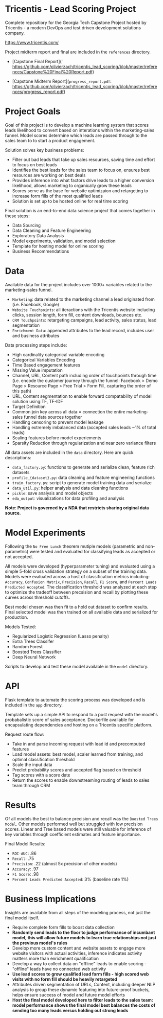 # Tricentis - Lead Scoring Project

Complete repositiory for the Georgia Tech Capstone Project hosted by Tricentis - a modern DevOps and test driven development solutions company. 

https://www.tricentis.com/

Project midterm report and final are included in the `references` directory. 

  - [Capstone Final Report](` https://github.com/olivierzach/tricentis_lead_scoring/blob/master/references/Capstone%20Final%20Report.pdf)
  
  - [Capstone Midterm Report](`progress_report.pdf`: https://github.com/olivierzach/tricentis_lead_scoring/blob/master/references/progress_report.pdf)


# Project Goals

Goal of this project is to develop a machine learning system that scores leads likelihood to convert based on interations within the marketing-sales funnel. Model scores determine which leads are passed through to the sales team to to start a product engagement. 

Solution solves key business problems:
  - Filter out bad leads that take up sales resources, saving time and effort to focus on best leads
  - Identifies the best leads for the sales team to focus on, ensures best resources are working on best deals
  - Provides inference into what factors drive leads to a higher conversion likelihood, allows marketing to organically grow these leads 
  - Scores serve as the base for website optimizaion and retargeting to increase form fills of the most qualified leads
  - Solution is set up to be hosted online for real time scoring

Final solution is an end-to-end data science project that comes together in these steps:
  - Data Sourcing
  - Data Cleaning and Feature Engineering
  - Exploratory Data Analysis
  - Model experiments, validation, and model selection
  - Template for hosting model for online scoring
  - Business Recommendations

# Data

Available data for the project includes over 1000+ variables related to the marketing-sales funnel. 

  - `Marketing`: data related to the marketing channel a lead originated from (i.e. Facebook, Google)
  - `Website Touchpoints`: all iteractions with the Tricentis website including clicks, session length, form fill, content downloads, bounces etc.
  - `CRM Touchpoints`: retargeting campaigns, lead activity, sales status, lead segmentation
  - `Enrichment Data`: appended attributes to the lead record, includes user and business attributes

Data processing steps include:
  - High cardinality categorical variable encoding
  - Categorical Variables Encoding
  - Time Based engagement features
  - Missing Value imputation
  - Channel, URL, Content path including order of touchpoints through time (i.e. encode the customer journey through the funnel: Facebook > Demo Page > Resource Page > Free Trial > Form Fill, capturing the order of this path)
  - URL, Content segmentation to enable forward compatability of model solution using TF, TF-IDF
  - Target Definition
  - Common join key across all data = connection the entire marketing-sales funnel data sources together
  - Handling censoring to prevent model leakage
  - Handling extremely imbalanced data (accepted sales leads ~1% of total leads)
  - Scaling features before model experiements
  - Sparsity Reduction through regularization and near zero variance filters

All data assets are included in the `data` directory. Here are quick descriptions:

  - `data_factory.py`: functions to generate and serialize clean, feature rich datasets
  - `profile_{dataset}.py`: data cleaning and feature engineering functions
  - `train_factory.py`: script to generate model training data and serialize
  - `data_util.py`: helper analysis and data cleaning functions
  - `pickle`: save analysis and model objects
  - `eda_output`: visualizations for data profiling and analysis

**Note: Project is governed by a NDA that restricts sharing original data source.**

# Model Experiments

Following the `No Free Lunch` theorem mutiple models (parametric and non-parametric) were tested and evaluated for classifying leads as accepted or not accepted. 

All models were developed (hyperparameter tuning) and evaluated using a simple 5-fold cross validation strategy on a subset of the training data. Models were evaluated across a host of classification metrics including: `Accuracy`, `Confusion Matrix`, `Precision`, `Recall`, `F1 Score`, and `Percent Leads Predicted Accepted`. The classification threshold was analyzed at each step to optimize the tradeoff between precsision and recall by plotting these curves across threshold cutoffs. 

Best model chosen was then fit to a hold out dataset to confirm results. Final selected model was then trained on all available data and serialized for production. 

Models Tested:
  - Regularized Logistic Regression (Lasso penalty)
  - Extra Trees Classifer
  - Random Forest
  - Boosted Trees Classifier
  - Deep Neural Network

Scripts to develop and test these model available in the `model` directory. 

# API

Flask template to automate the scoring process was developed and is included in the `app` directory. 

Template sets up a simple API to respond to a post request with the model's probabalistic score of sales acceptance. Dockerfile available for encapsulating dependencies and hosting on a Tricentis specific platform. 

Request route flow: 
  - Take in and parse incoming request with lead id and precomputed features
  - Load model assets: best model, scaler learned from training, and optimal classification threshold
  - Scale the input data
  - Predict probability scores and accepted flag based on threshold
  - Tag scores with a score date
  - Return the scores to enable downstreaming routing of leads to sales team through CRM

# Results

Of all models the best to balance precision and recall was the `Boosted Trees Model`. Other models performed well but struggled with low precision scores. Linear and Tree based models were still valuable for inference of key variables through coefficient estimates and feature importance.  

Final Model Results:
  - `ROC-AUC`: .86
  - `Recall`: .75
  - `Precision`: .22 (almost 5x precision of other models)
  - `Accuracy`: .97
  - `F1 Score`: .98
  - `Percent Leads Predicted Accepted`: 3% (baseline rate 1%)
 

# Business Implications

Insights are available from all steps of the modeling process, not just the final model itself.

  - Require complete form fills to boost data collection
  - **Randomly send leads to the floor to judge performance of incumbant model, this will allow future models to learn true relationships not just the previous model's rules**
  - Develop more custom content and website assets to engage more website visitors with actual activities, inference indicates activity matters more than enrichment qualification
  - Develop a way to collect data on "offline" leads to enable scoring - "offline" leads have no connected web activity
  - **Use lead scores to grow qualified lead form fills - high scored web visits with no form fill should be heavily retargeted**
  - Attributes driven segmentation of URLs, Content, including deeper NLP analysis to group these dynamic featuring into future-proof buckets, helps ensure success of model and future model efforts
  - **Host the final model developed here to filter leads to the sales team: model performance shows the final model best balances the costs of sending too many leads versus holding out strong leads**
